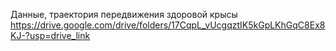Данные, траектория передвижения здоровой крысы https://drive.google.com/drive/folders/17CqpL_vUcgqztIK5kGpLKhGqC8Ex8KJ-?usp=drive_link
